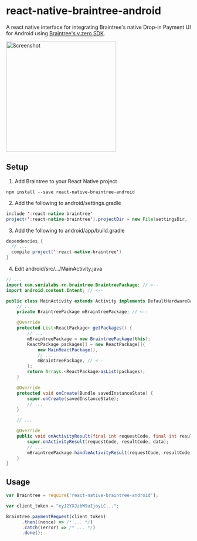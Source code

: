 # react-native-braintree-android

A react native interface for integrating Braintree's native Drop-in Payment UI for Android using [Braintree's v.zero SDK](https://developers.braintreepayments.com/start/overview).

<img src="https://cloud.githubusercontent.com/assets/503385/11742042/dc4eeaa8-a037-11e5-80ef-549a5f749282.png" alt="Screenshot" width="300" />

## Setup

1. Add Braintree to your React Native project

```
npm install --save react-native-braintree-android
```

2. Add the following to android/settings.gradle

```java
include ':react-native-braintree'
project(':react-native-braintree').projectDir = new File(settingsDir, '../node_modules/react-native-braintree-android')
```

3. Add the following to android/app/build.gradle

```java
dependencies {
  // ...
  compile project(':react-native-braintree')
}
```

4. Edit android/src/.../MainActivity.java

```java
// ...
import com.surialabs.rn.braintree.BraintreePackage; // <--
import android.content.Intent; // <--

public class MainActivity extends Activity implements DefaultHardwareBackBtnHandler {
    // ...
    private BraintreePackage mBraintreePackage; // <--

    @Override
    protected List<ReactPackage> getPackages() {
        // ...
        mBraintreePackage = new BraintreePackage(this);
        ReactPackage packages[] = new ReactPackage[]{
            new MainReactPackage(),
            // ...
            mBraintreePackage, // <--
        };
        return Arrays.<ReactPackage>asList(packages);
    }

    @Override
    protected void onCreate(Bundle savedInstanceState) {
        super.onCreate(savedInstanceState);
        // ...
    }

    // ...

    @Override
    public void onActivityResult(final int requestCode, final int resultCode, final Intent data) {
        super.onActivityResult(requestCode, resultCode, data);
        // ...
        mBraintreePackage.handleActivityResult(requestCode, resultCode, data); // <--
    }
}
```

## Usage

```js
var Braintree = require('react-native-braintree-android');

var client_token = "eyJ2YXJzbW9uIjoyLC...";

Braintree.paymentRequest(client_token)
      .then((nonce) => /* ... */)
      .catch((error) => /* ... */)
      .done();
```
